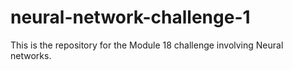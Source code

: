 # neural-network-challenge-1
This is the repository for the Module 18 challenge involving Neural networks.
